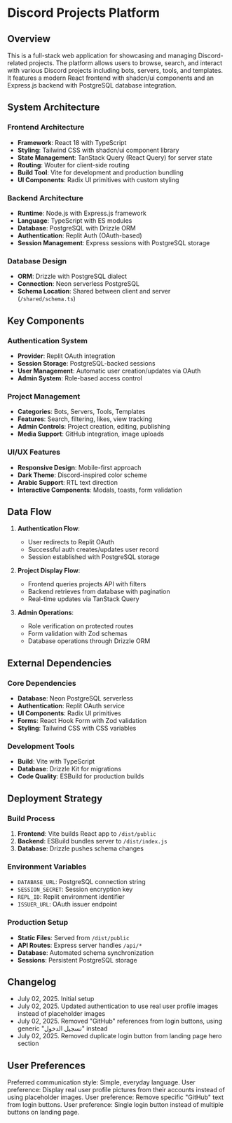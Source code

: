 # Discord Projects Platform

## Overview

This is a full-stack web application for showcasing and managing Discord-related projects. The platform allows users to browse, search, and interact with various Discord projects including bots, servers, tools, and templates. It features a modern React frontend with shadcn/ui components and an Express.js backend with PostgreSQL database integration.

## System Architecture

### Frontend Architecture
- **Framework**: React 18 with TypeScript
- **Styling**: Tailwind CSS with shadcn/ui component library
- **State Management**: TanStack Query (React Query) for server state
- **Routing**: Wouter for client-side routing
- **Build Tool**: Vite for development and production bundling
- **UI Components**: Radix UI primitives with custom styling

### Backend Architecture
- **Runtime**: Node.js with Express.js framework
- **Language**: TypeScript with ES modules
- **Database**: PostgreSQL with Drizzle ORM
- **Authentication**: Replit Auth (OAuth-based)
- **Session Management**: Express sessions with PostgreSQL storage

### Database Design
- **ORM**: Drizzle with PostgreSQL dialect
- **Connection**: Neon serverless PostgreSQL
- **Schema Location**: Shared between client and server (`/shared/schema.ts`)

## Key Components

### Authentication System
- **Provider**: Replit OAuth integration
- **Session Storage**: PostgreSQL-backed sessions
- **User Management**: Automatic user creation/updates via OAuth
- **Admin System**: Role-based access control

### Project Management
- **Categories**: Bots, Servers, Tools, Templates
- **Features**: Search, filtering, likes, view tracking
- **Admin Controls**: Project creation, editing, publishing
- **Media Support**: GitHub integration, image uploads

### UI/UX Features
- **Responsive Design**: Mobile-first approach
- **Dark Theme**: Discord-inspired color scheme
- **Arabic Support**: RTL text direction
- **Interactive Components**: Modals, toasts, form validation

## Data Flow

1. **Authentication Flow**:
   - User redirects to Replit OAuth
   - Successful auth creates/updates user record
   - Session established with PostgreSQL storage

2. **Project Display Flow**:
   - Frontend queries projects API with filters
   - Backend retrieves from database with pagination
   - Real-time updates via TanStack Query

3. **Admin Operations**:
   - Role verification on protected routes
   - Form validation with Zod schemas
   - Database operations through Drizzle ORM

## External Dependencies

### Core Dependencies
- **Database**: Neon PostgreSQL serverless
- **Authentication**: Replit OAuth service
- **UI Components**: Radix UI primitives
- **Forms**: React Hook Form with Zod validation
- **Styling**: Tailwind CSS with CSS variables

### Development Tools
- **Build**: Vite with TypeScript
- **Database**: Drizzle Kit for migrations
- **Code Quality**: ESBuild for production builds

## Deployment Strategy

### Build Process
1. **Frontend**: Vite builds React app to `/dist/public`
2. **Backend**: ESBuild bundles server to `/dist/index.js`
3. **Database**: Drizzle pushes schema changes

### Environment Variables
- `DATABASE_URL`: PostgreSQL connection string
- `SESSION_SECRET`: Session encryption key
- `REPL_ID`: Replit environment identifier
- `ISSUER_URL`: OAuth issuer endpoint

### Production Setup
- **Static Files**: Served from `/dist/public`
- **API Routes**: Express server handles `/api/*`
- **Database**: Automated schema synchronization
- **Sessions**: Persistent PostgreSQL storage

## Changelog
- July 02, 2025. Initial setup
- July 02, 2025. Updated authentication to use real user profile images instead of placeholder images
- July 02, 2025. Removed "GitHub" references from login buttons, using generic "تسجيل الدخول" instead
- July 02, 2025. Removed duplicate login button from landing page hero section

## User Preferences

Preferred communication style: Simple, everyday language.
User preference: Display real user profile pictures from their accounts instead of using placeholder images.
User preference: Remove specific "GitHub" text from login buttons.
User preference: Single login button instead of multiple buttons on landing page.